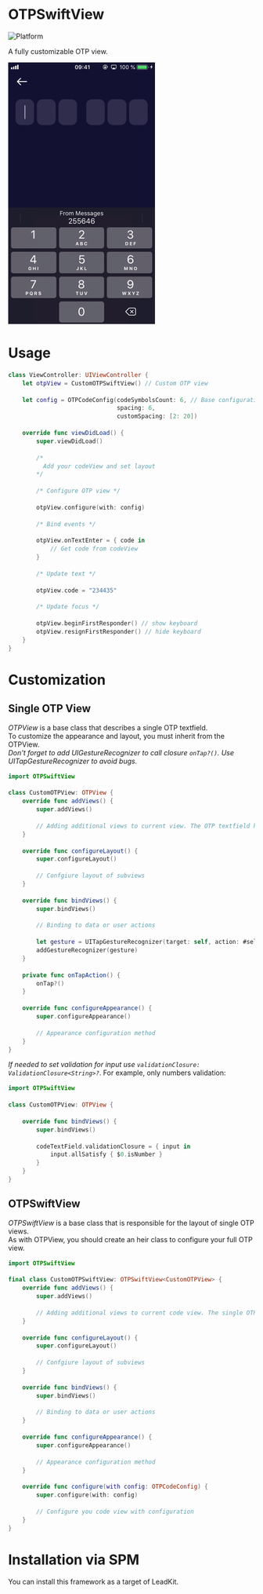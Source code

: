 # OTPSwiftView

![Platform](https://img.shields.io/badge/platform-iOS-green)

A fully customizable OTP view.

<p align="left">
<img src="Assets/preview.gif" width=300 height=533>  
</p> 

# Usage
```swift 
class ViewController: UIViewController {
    let otpView = CustomOTPSwiftView() // Custom OTP view

    let config = OTPCodeConfig(codeSymbolsCount: 6, // Base configuration of OTP view
                               spacing: 6,
                               customSpacing: [2: 20])

    override func viewDidLoad() {
        super.viewDidLoad()

        /* 
          Add your codeView and set layout 
        */
        
        /* Configure OTP view */
        
        otpView.configure(with: config)
        
        /* Bind events */
        
        otpView.onTextEnter = { code in
            // Get code from codeView
        }
        
        /* Update text */
        
        otpView.code = "234435"
        
        /* Update focus */
        
        otpView.beginFirstResponder() // show keyboard
        otpView.resignFirstResponder() // hide keyboard
    }
}
```

# Customization 
## Single OTP View
*OTPView* is a base class that describes a single OTP textfield.  
To customize the appearance and layout, you must inherit from the OTPView.  
*Don't forget to add UIGestureRecognizer to call closure `onTap?()`. Use UITapGestureRecognizer to avoid bugs.*

```swift
import OTPSwiftView

class CustomOTPView: OTPView {
    override func addViews() {
        super.addViews()
        
        // Adding additional views to current view. The OTP textfield has already been added.
    }
    
    override func configureLayout() {
        super.configureLayout()
    
        // Confgiure layout of subviews
    }
    
    override func bindViews() {
        super.bindViews()
        
        // Binding to data or user actions
        
        let gesture = UITapGestureRecognizer(target: self, action: #selector(onTapAction))
        addGestureRecognizer(gesture)
    }
    
    private func onTapAction() {
        onTap?()
    }
    
    override func configureAppearance() {
        super.configureAppearance()
        
        // Appearance configuration method
    }
}
```

*If needed to set validation for input use `validationClosure: ValidationClosure<String>?`*. For example, only numbers validation:

```swift
import OTPSwiftView

class CustomOTPView: OTPView {

    override func bindViews() {
        super.bindViews()
        
        codeTextField.validationClosure = { input in
            input.allSatisfy { $0.isNumber }
        }
    }
}
```

## OTPSwiftView
*OTPSwiftView* is a base class that is responsible for the layout of single OTP views.  
As with OTPView, you should create an heir class to configure your full OTP view.

```swift
import OTPSwiftView

final class CustomOTPSwiftView: OTPSwiftView<CustomOTPView> {
    override func addViews() {
        super.addViews()
        
        // Adding additional views to current code view. The single OTP views has already been added.
    }
    
    override func configureLayout() {
        super.configureLayout()
        
        // Confgiure layout of subviews
    }
    
    override func bindViews() {
        super.bindViews()
        
        // Binding to data or user actions
    }
    
    override func configureAppearance() {
        super.configureAppearance()
        
        // Appearance configuration method
    }

    override func configure(with config: OTPCodeConfig) {
        super.configure(with: config)

        // Configure you code view with configuration
    }
}
```

# Installation via SPM

You can install this framework as a target of LeadKit.
